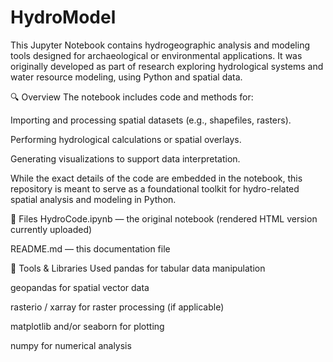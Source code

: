 # HydroModel

This Jupyter Notebook contains hydrogeographic analysis and modeling tools designed for archaeological or environmental applications. It was originally developed as part of research exploring hydrological systems and water resource modeling, using Python and spatial data.

🔍 Overview
The notebook includes code and methods for:

Importing and processing spatial datasets (e.g., shapefiles, rasters).

Performing hydrological calculations or spatial overlays.

Generating visualizations to support data interpretation.

While the exact details of the code are embedded in the notebook, this repository is meant to serve as a foundational toolkit for hydro-related spatial analysis and modeling in Python.

📁 Files
HydroCode.ipynb — the original notebook (rendered HTML version currently uploaded)

README.md — this documentation file

🧰 Tools & Libraries Used
pandas for tabular data manipulation

geopandas for spatial vector data

rasterio / xarray for raster processing (if applicable)

matplotlib and/or seaborn for plotting

numpy for numerical analysis
